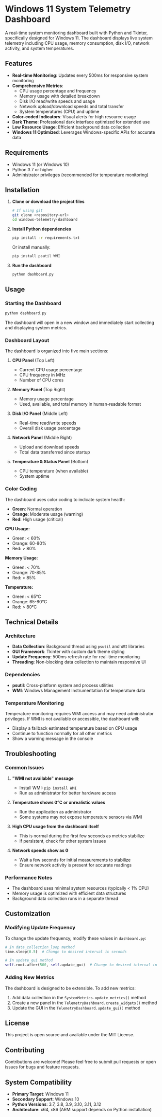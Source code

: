 # Windows 11 System Telemetry Dashboard

A real-time system monitoring dashboard built with Python and Tkinter, specifically designed for Windows 11. The dashboard displays live system telemetry including CPU usage, memory consumption, disk I/O, network activity, and system temperatures.

## Features

- **Real-time Monitoring**: Updates every 500ms for responsive system monitoring
- **Comprehensive Metrics**: 
  - CPU usage percentage and frequency
  - Memory usage with detailed breakdown
  - Disk I/O read/write speeds and usage
  - Network upload/download speeds and total transfer
  - System temperatures (CPU) and uptime
- **Color-coded Indicators**: Visual alerts for high resource usage
- **Dark Theme**: Professional dark interface optimized for extended use
- **Low Resource Usage**: Efficient background data collection
- **Windows 11 Optimized**: Leverages Windows-specific APIs for accurate data

## Requirements

- Windows 11 (or Windows 10)
- Python 3.7 or higher
- Administrator privileges (recommended for temperature monitoring)

## Installation

1. **Clone or download the project files**
   ```bash
   # If using git
   git clone <repository-url>
   cd windows-telemetry-dashboard
   ```

2. **Install Python dependencies**
   ```bash
   pip install -r requirements.txt
   ```

   Or install manually:
   ```bash
   pip install psutil WMI
   ```

3. **Run the dashboard**
   ```bash
   python dashboard.py
   ```

## Usage

### Starting the Dashboard
```bash
python dashboard.py
```

The dashboard will open in a new window and immediately start collecting and displaying system metrics.

### Dashboard Layout

The dashboard is organized into five main sections:

1. **CPU Panel** (Top Left)
   - Current CPU usage percentage
   - CPU frequency in MHz
   - Number of CPU cores

2. **Memory Panel** (Top Right)
   - Memory usage percentage
   - Used, available, and total memory in human-readable format

3. **Disk I/O Panel** (Middle Left)
   - Real-time read/write speeds
   - Overall disk usage percentage

4. **Network Panel** (Middle Right)
   - Upload and download speeds
   - Total data transferred since startup

5. **Temperature & Status Panel** (Bottom)
   - CPU temperature (when available)
   - System uptime

### Color Coding

The dashboard uses color coding to indicate system health:

- **Green**: Normal operation
- **Orange**: Moderate usage (warning)
- **Red**: High usage (critical)

**CPU Usage:**
- Green: < 60%
- Orange: 60-80%
- Red: > 80%

**Memory Usage:**
- Green: < 70%
- Orange: 70-85%
- Red: > 85%

**Temperature:**
- Green: < 65°C
- Orange: 65-80°C
- Red: > 80°C

## Technical Details

### Architecture

- **Data Collection**: Background thread using `psutil` and `WMI` libraries
- **GUI Framework**: Tkinter with custom dark theme styling
- **Update Frequency**: 500ms refresh rate for real-time monitoring
- **Threading**: Non-blocking data collection to maintain responsive UI

### Dependencies

- **psutil**: Cross-platform system and process utilities
- **WMI**: Windows Management Instrumentation for temperature data

### Temperature Monitoring

Temperature monitoring requires WMI access and may need administrator privileges. If WMI is not available or accessible, the dashboard will:
- Display a fallback estimated temperature based on CPU usage
- Continue to function normally for all other metrics
- Show a warning message in the console

## Troubleshooting

### Common Issues

1. **"WMI not available" message**
   - Install WMI: `pip install WMI`
   - Run as administrator for better hardware access

2. **Temperature shows 0°C or unrealistic values**
   - Run the application as administrator
   - Some systems may not expose temperature sensors via WMI

3. **High CPU usage from the dashboard itself**
   - This is normal during the first few seconds as metrics stabilize
   - If persistent, check for other system issues

4. **Network speeds show as 0**
   - Wait a few seconds for initial measurements to stabilize
   - Ensure network activity is present for accurate readings

### Performance Notes

- The dashboard uses minimal system resources (typically < 1% CPU)
- Memory usage is optimized with efficient data structures
- Background data collection runs in a separate thread

## Customization

### Modifying Update Frequency

To change the update frequency, modify these values in `dashboard.py`:

```python
# In data_collection_loop method
time.sleep(0.5)  # Change to desired interval in seconds

# In update_gui method
self.root.after(500, self.update_gui)  # Change to desired interval in milliseconds
```

### Adding New Metrics

The dashboard is designed to be extensible. To add new metrics:

1. Add data collection in the `SystemMetrics.update_metrics()` method
2. Create a new panel in the `TelemetryDashboard.create_widgets()` method
3. Update the GUI in the `TelemetryDashboard.update_gui()` method

## License

This project is open source and available under the MIT License.

## Contributing

Contributions are welcome! Please feel free to submit pull requests or open issues for bugs and feature requests.

## System Compatibility

- **Primary Target**: Windows 11
- **Secondary Support**: Windows 10
- **Python Versions**: 3.7, 3.8, 3.9, 3.10, 3.11, 3.12
- **Architecture**: x64, x86 (ARM support depends on Python installation)